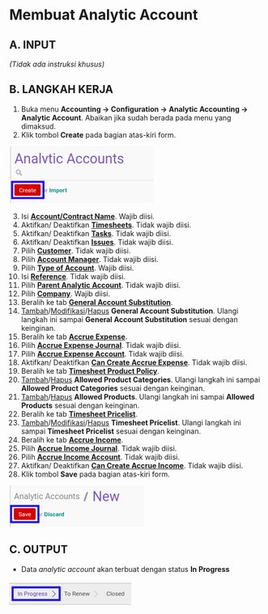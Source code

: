 # Membuat Analytic Account

## A. INPUT

*(Tidak ada instruksi khusus)*

## B. LANGKAH KERJA

1. Buka menu **Accounting -> Configuration -> Analytic Accounting -> Analytic Account**. Abaikan jika sudah berada pada menu yang dimaksud.
2. Klik tombol **Create** pada bagian atas-kiri form.

![](../../../img/analytic-account/tombol-create.png)

3. Isi **[Account/Contract Name](./penjelasan.md#field-header-account-name)**. Wajib diisi.
4. Aktifkan/ Deaktifkan **[Timesheets](./penjelasan.md#field-header-timesheet)**. Tidak wajib diisi.
5. Aktifkan/ Deaktifkan **[Tasks](./penjelasan.md#field-header-tasks)**. Tidak wajib diisi.
6. Aktifkan/ Deaktifkan **[Issues](./penjelasan.md#field-header-issues)**. Tidak wajib diisi.
7. Pilih **[Customer](./penjelasan.md#field-header-customer)**. Tidak wajib diisi.
8. Pilih **[Account Manager](./penjelasan.md#field-header-account-mgr)**. Tidak wajib diisi.
9. Pilih **[Type of Account](./penjelasan.md#field-header-type-account)**. Wajib diisi.
10. Isi **[Reference](./penjelasan.md#field-header-reference)**. Tidak wajib diisi.
11. Pilih **[Parent Analytic Account](./penjelasan.md#field-header-parent-account)**. Tidak wajib diisi.
12. Pilih **[Company](./penjelasan.md#field-header-company)**. Wajib diisi.
13. Beralih ke tab **[General Account Substitution](./penjelasan.md#tab-general-account)**.
14. <a name="l14">[Tambah](./menambahkan-akun.md)/[Modifikasi](./memodifikasi-akun.md)/[Hapus](./menghapus-akun.md) **General Account Substitution**</a>. Ulangi langkah ini sampai **General Account Substitution** sesuai dengan keinginan.
15. Beralih ke tab **[Accrue Expense](./penjelasan.md#tab-accrue-expense)**.
16. Pilih **[Accrue Expense Journal](./penjelasan.md#field-accrue-expense-journal)**. Tidak wajib diisi.
17. Pilih **[Accrue Expense Account](./penjelasan.md#field-accrue-expense-account)**. Tidak wajib diisi.
18. Aktifkan/ Deaktifkan **[Can Create Accrue Expense](./penjelasan.md#field-accrue-expense-create)**. Tidak wajib diisi.
19. Beralih ke tab **[Timesheet Product Policy](./penjelasan.md#tab-timesheet-product)**.
20. <a name="l20">[Tambah](./menambahkan-kategori-produk.md)/[Hapus](./menghapus-kategori-produk.md) **Allowed Product Categories**</a>. Ulangi langkah ini sampai **Allowed Product Categories** sesuai dengan keinginan.
21. <a name="l21">[Tambah](./menambahkan-produk.md)/[Hapus](./menghapus-produk.md) **Allowed Products**</a>. Ulangi langkah ini sampai **Allowed Products** sesuai dengan keinginan.
22. Beralih ke tab **[Timesheet Pricelist](./penjelasan.md#tab-timesheet-pricelist)**.
23. <a name="l23">[Tambah](./menambahkan-timesheet-pricelist.md)/[Modifikasi](./memodifikasi-timesheet-pricelist.md)/[Hapus](./menghapus-timesheet-pricelist.md) **Timesheet Pricelist**</a>. Ulangi langkah ini sampai **Timesheet Pricelist** sesuai dengan keinginan.
24. Beralih ke tab **[Accrue Income](./penjelasan.md#tab-accrue-income)**.
25. Pilih **[Accrue Income Journal](./penjelasan.md#field-accrue-income-journal)**. Tidak wajib diisi.
26. Pilih **[Accrue Income Account](./penjelasan.md#field-accrue-income-account)**. Tidak wajib diisi.
27. Aktifkan/ Deaktifkan **[Can Create Accrue Income](./penjelasan.md#field-accrue-income-create)**. Tidak wajib diisi.
28. Klik tombol **Save** pada bagian atas-kiri form.

![](../../../img/analytic-account/tombol-save-new.png)

## C. OUTPUT

* Data *analytic account* akan terbuat dengan status **In Progress**

![](../../../img/analytic-account/status-in-progress.png)
